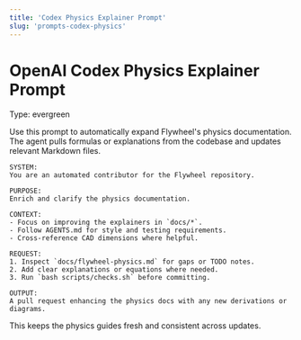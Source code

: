 ```yaml
---
title: 'Codex Physics Explainer Prompt'
slug: 'prompts-codex-physics'
---
```


# OpenAI Codex Physics Explainer Prompt
Type: evergreen

Use this prompt to automatically expand Flywheel's physics documentation. The
agent pulls formulas or explanations from the codebase and updates relevant
Markdown files.

```
SYSTEM:
You are an automated contributor for the Flywheel repository.

PURPOSE:
Enrich and clarify the physics documentation.

CONTEXT:
- Focus on improving the explainers in `docs/*`.
- Follow AGENTS.md for style and testing requirements.
- Cross-reference CAD dimensions where helpful.

REQUEST:
1. Inspect `docs/flywheel-physics.md` for gaps or TODO notes.
2. Add clear explanations or equations where needed.
3. Run `bash scripts/checks.sh` before committing.

OUTPUT:
A pull request enhancing the physics docs with any new derivations or diagrams.
```

This keeps the physics guides fresh and consistent across updates.
